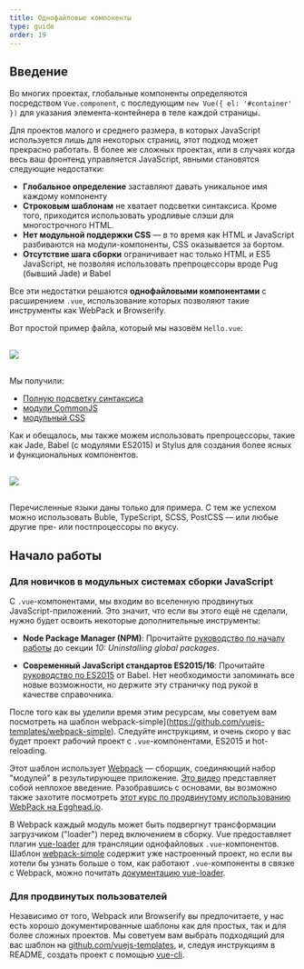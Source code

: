 ```yaml
---
title: Однофайловые компоненты
type: guide
order: 19
---
```


## Введение

Во многих проектах, глобальные компоненты определяются посредством `Vue.component`, с последующим `new Vue({ el: '#container' })` для указания элемента-контейнера в теле каждой страницы.

Для проектов малого и среднего размера, в которых JavaScript используется лишь для некоторых страниц, этот подход может прекрасно работать. В более же сложных проектах, или в случаях когда весь ваш фронтенд управляется JavaScript, явными становятся следующие недостатки:

- **Глобальное определение** заставляют давать уникальное имя каждому компоненту
- **Строковым шаблонам** не хватает подсветки синтаксиса. Кроме того, приходится использовать уродливые слэши для многострочного HTML.
- **Нет модульной поддержки CSS** — в то время как HTML и JavaScript разбиваются на модули-компоненты, CSS оказывается за бортом.
- **Отсутствие шага сборки** ограничивает нас только HTML и ES5 JavaScript, не позволяя использовать препроцессоры вроде Pug (бывший Jade) и Babel

Все эти недостатки решаются **однофайловыми компонентами** с расширением `.vue`, использование которых позволяют такие инструменты как WebPack и Browserify.

Вот простой пример файла, который мы назовём `Hello.vue`:

<img src="/images/vue-component.png" style="display: block; margin: 30px auto">

Мы получили:

- [Полную подсветку синтаксиса](https://github.com/vuejs/awesome-vue#syntax-highlighting)
- [модули CommonJS](https://webpack.github.io/docs/commonjs.html)
- [модульный CSS](https://github.com/vuejs/vue-loader/blob/master/docs/en/features/scoped-css.md)

Как и обещалось, мы также можем использовать препроцессоры, такие как Jade, Babel (с модулями ES2015) и Stylus для создания более ясных и функциональных компонентов.

<img src="/images/vue-component-with-preprocessors.png" style="display: block; margin: 30px auto">

Перечисленные языки даны только для примера. С тем же успехом можно использовать Buble, TypeScript, SCSS, PostCSS — или любые другие пре- или постпроцессоры по вкусу.

<!-- TODO: include CSS modules once it's supported in vue-loader 9.x -->

## Начало работы

### Для новичков в модульных системах сборки JavaScript

С `.vue`-компонентами, мы входим во вселенную продвинутых JavaScript-приложений. Это значит, что если вы этого ещё не сделали, нужно будет освоить некоторые дополнительные инструменты:

- **Node Package Manager (NPM)**: Прочитайте [руководство по началу работы](https://docs.npmjs.com/getting-started/what-is-npm) до секции  _10: Uninstalling global packages_.

- **Современный JavaScript стандартов ES2015/16**: Прочитайте [руководство по ES2015](https://babeljs.io/docs/learn-es2015/) от Babel. Нет необходимости запоминать все новые возможности, но держите эту страничку под рукой в качестве справочника.

После того как вы уделили время этим ресурсам, мы советуем вам посмотреть на шаблон webpack-simple](https://github.com/vuejs-templates/webpack-simple). Следуйте инструкциям, и очень скоро у вас будет проект рабочий проект с `.vue`-компонентами, ES2015 и hot-reloading.

Этот шаблон использует [Webpack](https://webpack.github.io/) — сборщик, соединяющий набор "модулей" в результирующее приложение. [Это видео](https://www.youtube.com/watch?v=WQue1AN93YU) представляет собой неплохое введение. Разобравшись с основами, вы возможно также захотите посмотреть [этот курс по продвинутому использованию WebPack на Egghead.io](https://egghead.io/courses/using-webpack-for-production-javascript-applications).

В Webpack каждый модуль может быть подвергнут трансформации загрузчиком ("loader") перед включением в сборку. Vue предоставляет плагин [vue-loader](https://github.com/vuejs/vue-loader) для трансляции однофайловых `.vue`-компонентов. Шаблон [webpack-simple](https://github.com/vuejs-templates/webpack-simple) содержит уже настроенный проект, но если вы хотели бы узнать больше о том, как работают `.vue`-компоненты в связке с Webpack, можно почитать [документацию vue-loader](https://vue-loader.vuejs.org).

### Для продвинутых пользователей

Независимо от того, Webpack или Browserify вы предпочитаете, у нас есть хорошо документированные шаблоны как для простых, так и для более сложных проектов. Мы советуем вам выбрать подходящий для вас шаблон на [github.com/vuejs-templates](https://github.com/vuejs-templates), и, следуя инструкциям в README, создать проект с помощью [vue-cli](https://github.com/vuejs/vue-cli).
